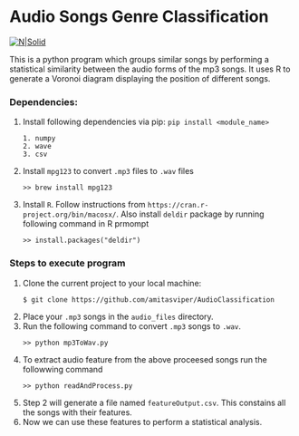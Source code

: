 # Audio Songs Genre Classification
[![N|Solid](https://secure.gravatar.com/avatar/7273c58dc017eec83667b50742ff6368?s=80)](https://nodesource.com/products/nsolid)

This is a python program which groups similar songs by performing a statistical similarity between the audio forms of the mp3 songs. It uses R to generate a Voronoi diagram displaying the position of different songs. 

### Dependencies:
1. Install following dependencies via pip: `pip install <module_name>`
	```
	1. numpy
	2. wave
	3. csv
	```
2. Install `mpg123` to convert `.mp3` files to `.wav` files
    ```
    >> brew install mpg123
    ```
3. Install `R`. Follow instructions from `https://cran.r-project.org/bin/macosx/`. Also install `deldir` package by running following command in R prmompt
    ```
    >> install.packages("deldir")
    ```

### Steps to execute program
1. Clone the current project to your local machine:
    ```sh
    $ git clone https://github.com/amitasviper/AudioClassification
    ```
2. Place your `.mp3` songs in the `audio_files` directory.
3. Run the following command to convert `.mp3` songs to `.wav`.
    ```
    >> python mp3ToWav.py
    ```
3. To extract audio feature from the above proceesed songs run the followwing command
    ```
    >> python readAndProcess.py
    ```
4. Step 2 will generate a file named `featureOutput.csv`. This constains all the songs with their features.
5. Now we can use these features to perform a statistical analysis.
